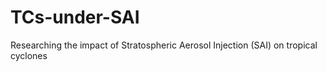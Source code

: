 # TCs-under-SAI
Researching the impact of Stratospheric Aerosol Injection (SAI) on tropical cyclones
